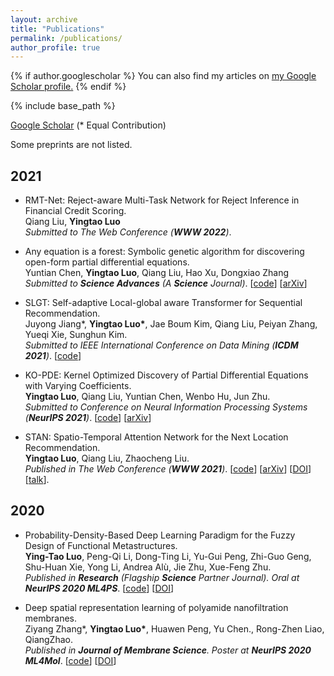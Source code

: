 ```yaml
---
layout: archive
title: "Publications"
permalink: /publications/
author_profile: true
---
```


{% if author.googlescholar %}
  You can also find my articles on <u><a href="{{author.googlescholar}}">my Google Scholar profile</a>.</u>
{% endif %}

{% include base_path %}

[Google Scholar](https://scholar.google.com/citations?user=g_MmNEoAAAAJ) (\* Equal Contribution)  
  
  Some preprints are not listed.
  
## 2021
* RMT-Net: Reject-aware Multi-Task Network for Reject Inference in Financial Credit Scoring.  
Qiang Liu, __Yingtao Luo__  
*Submitted to The Web Conference (__WWW 2022__)*.

* Any equation is a forest: Symbolic genetic algorithm for discovering open-form partial differential equations.  
Yuntian Chen, __Yingtao Luo__, Qiang Liu, Hao Xu, Dongxiao Zhang  
*Submitted to __Science Advances__ (A __Science__ Journal)*. [[code](https://github.com/yingtaoluo/PDE-Discovery-with-Evolutionary-Tree-Search)] [[arXiv](https://arxiv.org/abs/2106.11927)] 

* SLGT: Self-adaptive Local-global aware Transformer for Sequential Recommendation.  
Juyong Jiang\*, __Yingtao Luo\*__, Jae Boum Kim, Qiang Liu, Peiyan Zhang, Yueqi Xie, Sunghun Kim.  
*Submitted to IEEE International Conference on Data Mining (__ICDM 2021__)*. [[code](https://github.com/juyongjiang/SLGT)]  
  
* KO-PDE: Kernel Optimized Discovery of Partial Differential Equations with Varying Coefficients.  
__Yingtao Luo__, Qiang Liu, Yuntian Chen, Wenbo Hu, Jun Zhu.  
*Submitted to Conference on Neural Information Processing Systems (__NeurIPS 2021__)*. [[code](https://github.com/yingtaoluo/Nonparametric-Learning-PDE-Random-Coefficient)]  [[arXiv](https://arxiv.org/abs/2106.01078)]

* STAN: Spatio-Temporal Attention Network for the Next Location Recommendation.  
__Yingtao Luo__, Qiang Liu, Zhaocheng Liu.  
*Published in The Web Conference (__WWW 2021__)*. [[code](https://github.com/yingtaoluo/Spatial-Temporal-Attention-Network-for-POI-Recommendation)]  [[arXiv](https://doi.org/10.1145/3442381.3449998)]  [[DOI](https://dl.acm.org/doi/10.1145/3442381.3449998)]  [[talk](https://www.youtube.com/watch?v=ajNzESvOvzs)].

## 2020
* Probability-Density-Based Deep Learning Paradigm for the Fuzzy Design of Functional Metastructures.  
__Ying-Tao Luo__, Peng-Qi Li, Dong-Ting Li, Yu-Gui Peng, Zhi-Guo Geng,  
Shu-Huan Xie, Yong Li, Andrea Alù, Jie Zhu, Xue-Feng Zhu.  
*Published in __Research__ (Flagship __Science__ Partner Journal). Oral at __NeurIPS 2020 ML4PS__*. [[code](github.com/yingtaoluo/Probabilistic-density-network)]  [[DOI](https://doi.org/10.1016/j.memsci.2020.118910)]
  
* Deep spatial representation learning of polyamide nanofiltration membranes.  
Ziyang Zhang\*, __Yingtao Luo\*__, Huawen Peng, Yu Chen., Rong-Zhen Liao, QiangZhao.  
*Published in __Journal of Membrane Science__. Poster at __NeurIPS 2020 ML4Mol__*. [[code](https://github.com/yingtaoluo/Nanofiltration-Membrane-Deep-Learning)]  [[DOI](https://doi.org/10.34133/2020/8757403)] 

